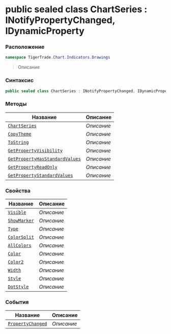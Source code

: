 
# public sealed class ChartSeries : INotifyPropertyChanged, IDynamicProperty
### Расположение
```csharp
namespace TigerTrade.Chart.Indicators.Drawings
```



> Описание

### Синтаксис
```csharp
public sealed class ChartSeries : INotifyPropertyChanged, IDynamicProperty
```


### Методы
| Название | Описание |
| --- | --- |
| [`ChartSeries`](./ChartSeries.cs/Методы/ChartSeries.md) | *Описание* |
| [`CopyTheme`](./ChartSeries.cs/Методы/CopyTheme.md) | *Описание* |
| [`ToString`](./ChartSeries.cs/Методы/ToString.md) | *Описание* |
| [`GetPropertyVisibility`](./ChartSeries.cs/Методы/GetPropertyVisibility.md) | *Описание* |
| [`GetPropertyHasStandardValues`](./ChartSeries.cs/Методы/GetPropertyHasStandardValues.md) | *Описание* |
| [`GetPropertyReadOnly`](./ChartSeries.cs/Методы/GetPropertyReadOnly.md) | *Описание* |
| [`GetPropertyStandardValues`](./ChartSeries.cs/Методы/GetPropertyStandardValues.md) | *Описание* |

### Свойства
| Название | Описание |
| --- | --- |
| [`Visible`](./ChartSeries.cs/Свойства/Visible.md) | *Описание* |
| [`ShowMarker`](./ChartSeries.cs/Свойства/ShowMarker.md) | *Описание* |
| [`Type`](./ChartSeries.cs/Свойства/Type.md) | *Описание* |
| [`ColorSplit`](./ChartSeries.cs/Свойства/ColorSplit.md) | *Описание* |
| [`AllColors`](./ChartSeries.cs/Свойства/AllColors.md) | *Описание* |
| [`Color`](./ChartSeries.cs/Свойства/Color.md) | *Описание* |
| [`Color2`](./ChartSeries.cs/Свойства/Color2.md) | *Описание* |
| [`Width`](./ChartSeries.cs/Свойства/Width.md) | *Описание* |
| [`Style`](./ChartSeries.cs/Свойства/Style.md) | *Описание* |
| [`DotStyle`](./ChartSeries.cs/Свойства/DotStyle.md) | *Описание* |

### События
| Название | Описание |
| --- | --- |
| [`PropertyChanged`](./ChartSeries.cs/События/PropertyChanged.md) | *Описание* |



